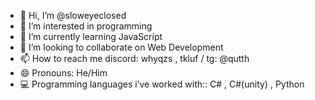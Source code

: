 - 👋 Hi, I’m @sloweyeclosed
- 👀 I’m interested in programming
- 🌱 I’m currently learning JavaScript 
- 💞️ I’m looking to collaborate on Web Development
- 📫 How to reach me discord: whyqzs , tkluf / tg: @qutth
- 😄 Pronouns: He/Him 
- 💻 Programming languages i’ve worked with:: C# , C#(unity) , Python 

<!---
sloweyeclosed/sloweyeclosed is a ✨ special ✨ repository because its `README.md` (this file) appears on your GitHub profile.
You can click the Preview link to take a look at your changes.
--->
